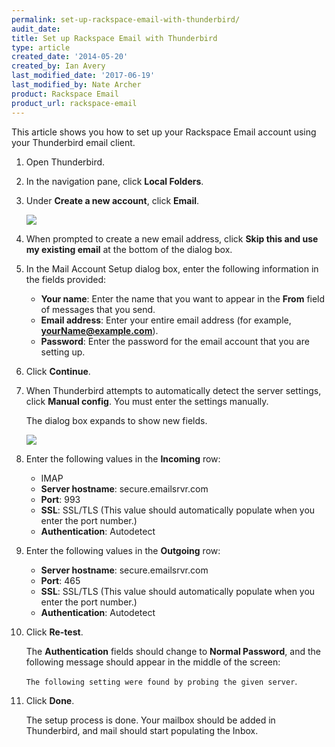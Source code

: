 ```yaml
---
permalink: set-up-rackspace-email-with-thunderbird/
audit_date:
title: Set up Rackspace Email with Thunderbird
type: article
created_date: '2014-05-20'
created_by: Ian Avery
last_modified_date: '2017-06-19'
last_modified_by: Nate Archer
product: Rackspace Email
product_url: rackspace-email
---
```


This article shows you how to set up your Rackspace Email account using
your Thunderbird email client.

1. Open Thunderbird.
2. In the navigation pane, click **Local Folders**.
3. Under **Create a new account**, click **Email**.

   <img src="{% asset_path rackspace-email/set-up-rackspace-email-with-thunderbird/thunderbird-create-account.png %}" />

4. When prompted to create a new email address, click **Skip this and use my existing email** at the bottom of the dialog box.
5. In the Mail Account Setup dialog box, enter the following information in the fields provided:

    -   **Your name**: Enter the name that you want to appear in the
        **From** field of messages that you send.
    -   **Email address**: Enter your entire email address (for example,
        **yourName@example.com**).
    -   **Password**: Enter the password for the email account that you
        are setting up.

6. Click **Continue**.
7. When Thunderbird attempts to automatically detect the server settings, click **Manual config**. You must enter the settings manually.

   The dialog box expands to show new fields.

    <img src="{% asset_path rackspace-email/set-up-rackspace-email-with-thunderbird/thunderbird-dialog-fields.png %}"  />

8.  Enter the following values in the **Incoming** row:
    -   IMAP
    -   **Server hostname**: secure.emailsrvr.com
    -   **Port**: 993
    -   **SSL**: SSL/TLS (This value should automatically populate when you enter
        the port number.)
    -   **Authentication**: Autodetect

8. Enter the following values in the **Outgoing** row:
    -   **Server hostname**: secure.emailsrvr.com
    -   **Port**: 465
    -   **SSL**: SSL/TLS (This value should automatically populate when you enter the port number.)
    -   **Authentication**: Autodetect

9. Click **Re-test**.

    The **Authentication** fields should change to **Normal Password**,
    and the following message should appear in the middle of the screen:

    `The following setting were found by probing the given server`.

10. Click **Done**.

    The setup process is done. Your mailbox should be added in Thunderbird, and mail should start populating the Inbox.

